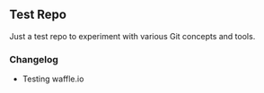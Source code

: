 ## Test Repo

Just a test repo to experiment with various Git concepts and tools.

### Changelog

- Testing waffle.io